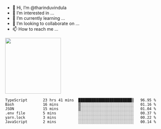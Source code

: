 - 👋 Hi, I’m @tharinduvindula
- 👀 I’m interested in ...
- 🌱 I’m currently learning ...
- 💞️ I’m looking to collaborate on ...
- 📫 How to reach me ...

<!---
tharinduvindula/tharinduvindula is a ✨ special ✨ repository because its `README.md` (this file) appears on your GitHub profile.
You can click the Preview link to take a look at your changes.
--->

<img height="180em" src="https://github-readme-stats.vercel.app/api?username=tharinduvindula&show_icons=true&hide_border=false&&count_private=true&include_all_commits=true" />


<!--START_SECTION:waka-->

```text
TypeScript       23 hrs 41 mins  ████████████████████████▒   96.95 %
Bash             16 mins         ▒░░░░░░░░░░░░░░░░░░░░░░░░   01.16 %
JSON             15 mins         ▒░░░░░░░░░░░░░░░░░░░░░░░░   01.04 %
.env file        5 mins          ░░░░░░░░░░░░░░░░░░░░░░░░░   00.37 %
yarn.lock        3 mins          ░░░░░░░░░░░░░░░░░░░░░░░░░   00.22 %
JavaScript       2 mins          ░░░░░░░░░░░░░░░░░░░░░░░░░   00.14 %
```

<!--END_SECTION:waka-->
